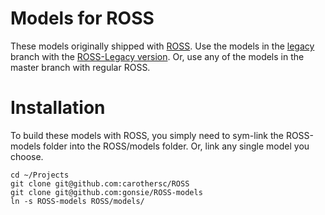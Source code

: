 # Models for ROSS

These models originally shipped with [ROSS](http://github.com/carothersc/ROSS).
Use the models in the [legacy]() branch with the [ROSS-Legacy version](https://github.com/carothersc/ROSS/releases/tag/Legacy).
Or, use any of the models in the master branch with regular ROSS.

# Installation

To build these models with ROSS, you simply need to sym-link the ROSS-models folder into the ROSS/models folder.
Or, link any single model you choose.

```
cd ~/Projects
git clone git@github.com:carothersc/ROSS
git clone git@github.com:gonsie/ROSS-models
ln -s ROSS-models ROSS/models/
```

